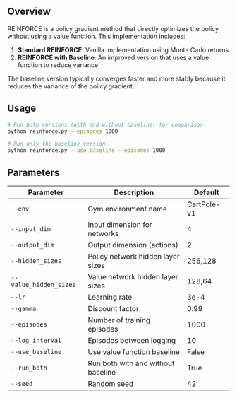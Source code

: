 ## Overview

REINFORCE is a policy gradient method that directly optimizes the policy without using a value function. This implementation includes:

1. **Standard REINFORCE**: Vanilla implementation using Monte Carlo returns
2. **REINFORCE with Baseline**: An improved version that uses a value function to reduce variance

The baseline version typically converges faster and more stably because it reduces the variance of the policy gradient.


## Usage

```bash
# Run both versions (with and without baseline) for comparison
python reinforce.py --episodes 1000

# Run only the baseline version
python reinforce.py --use_baseline --episodes 1000
```


## Parameters

| Parameter | Description | Default |
|-----------|-------------|---------|
| `--env` | Gym environment name | CartPole-v1 |
| `--input_dim` | Input dimension for networks | 4 |
| `--output_dim` | Output dimension (actions) | 2 |
| `--hidden_sizes` | Policy network hidden layer sizes | 256,128 |
| `--value_hidden_sizes` | Value network hidden layer sizes | 128,64 |
| `--lr` | Learning rate | 3e-4 |
| `--gamma` | Discount factor | 0.99 |
| `--episodes` | Number of training episodes | 1000 |
| `--log_interval` | Episodes between logging | 10 |
| `--use_baseline` | Use value function baseline | False |
| `--run_both` | Run both with and without baseline | True |
| `--seed` | Random seed | 42 |
